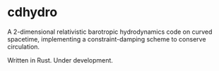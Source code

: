 # cdhydro

A 2-dimensional relativistic barotropic hydrodynamics code on curved spacetime, implementing a constraint-damping scheme to conserve circulation.

Written in Rust. Under development.
